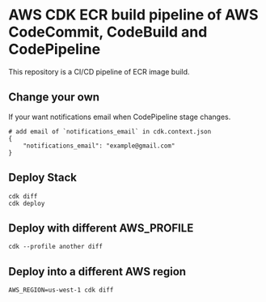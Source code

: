 # AWS CDK ECR build pipeline of AWS CodeCommit, CodeBuild and CodePipeline

This repository is a CI/CD pipeline of ECR image build.

## Change your own

If your want notifications email when CodePipeline stage changes.

```
# add email of `notifications_email` in cdk.context.json
{
    "notifications_email": "example@gmail.com"
}
```

## Deploy Stack

```
cdk diff
cdk deploy
```

## Deploy with different AWS_PROFILE

```
cdk --profile another diff
```

## Deploy into a different AWS region

```
AWS_REGION=us-west-1 cdk diff
```
